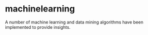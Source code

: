 # machinelearning
A number of machine learning and data mining algorithms have been implemented to provide insights.
